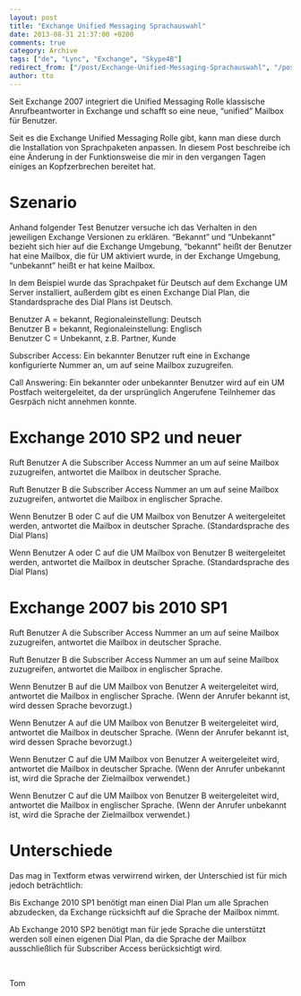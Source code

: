 ```yaml
---
layout: post
title: "Exchange Unified Messaging Sprachauswahl"
date: 2013-08-31 21:37:00 +0200
comments: true
category: Archive
tags: ["de", "Lync", "Exchange", "Skype4B"]
redirect_from: ["/post/Exchange-Unified-Messaging-Sprachauswahl", "/post/exchange-unified-messaging-sprachauswahl"]
author: tto
---
```

<!-- more -->
<p>Seit Exchange 2007 integriert die Unified Messaging Rolle klassische Anrufbeantworter in Exchange und schafft so eine neue, “unified” Mailbox für Benutzer.</p>  <p>Seit es die Exchange Unified Messaging Rolle gibt, kann man diese durch die Installation von Sprachpaketen anpassen. In diesem Post beschreibe ich eine Änderung in der Funktionsweise die mir in den vergangen Tagen einiges an Kopfzerbrechen bereitet hat.</p>  <h1>Szenario</h1>  <p>Anhand folgender Test Benutzer versuche ich das Verhalten in den jeweiligen Exchange Versionen zu erklären. “Bekannt” und “Unbekannt” bezieht sich hier auf die Exchange Umgebung, “bekannt” heißt der Benutzer hat eine Mailbox, die für UM aktiviert wurde, in der Exchange Umgebung, “unbekannt” heißt er hat keine Mailbox.</p>  <p>In dem Beispiel wurde das Sprachpaket für Deutsch auf dem Exchange UM Server installiert, außerdem gibt es einen Exchange Dial Plan, die Standardsprache des Dial Plans ist Deutsch.</p>  <p>Benutzer A = bekannt, Regionaleinstellung: Deutsch    <br />Benutzer B = bekannt, Regionaleinstellung: Englisch     <br />Benutzer C = Unbekannt, z.B. Partner, Kunde</p>  <p>Subscriber Access: Ein bekannter Benutzer ruft eine in Exchange konfigurierte Nummer an, um auf seine Mailbox zuzugreifen.</p>  <p>Call Answering: Ein bekannter oder unbekannter Benutzer wird auf ein UM Postfach weitergeleitet, da der ursprünglich Angerufene Teilnhemer das Gesrpäch nicht annehmen konnte.</p>  <h1>Exchange 2010 SP2 und neuer</h1>  <p>Ruft Benutzer A die Subscriber Access Nummer an um auf seine Mailbox zuzugreifen, antwortet die Mailbox in deutscher Sprache.</p>  <p>Ruft Benutzer B die Subscriber Access Nummer an um auf seine Mailbox zuzugreifen, antwortet die Mailbox in englischer Sprache.</p>  <p>Wenn Benutzer B oder C auf die UM Mailbox von Benutzer A weitergeleitet werden, antwortet die Mailbox in deutscher Sprache. (Standardsprache des Dial Plans)</p>  <p>Wenn Benutzer A oder C auf die UM Mailbox von Benutzer B weitergeleitet werden, antwortet die Mailbox in deutscher Sprache. (Standardsprache des Dial Plans)</p>  <h1>Exchange 2007 bis 2010 SP1</h1>  <p>Ruft Benutzer A die Subscriber Access Nummer an um auf seine Mailbox zuzugreifen, antwortet die Mailbox in deutscher Sprache.</p>  <p>Ruft Benutzer B die Subscriber Access Nummer an um auf seine Mailbox zuzugreifen, antwortet die Mailbox in englischer Sprache.</p>  <p>Wenn Benutzer B auf die UM Mailbox von Benutzer A weitergeleitet wird, antwortet die Mailbox in englischer Sprache. (Wenn der Anrufer bekannt ist, wird dessen Sprache bevorzugt.)</p>  <p>Wenn Benutzer A auf die UM Mailbox von Benutzer B weitergeleitet wird, antwortet die Mailbox in deutscher Sprache. (Wenn der Anrufer bekannt ist, wird dessen Sprache bevorzugt.)</p>  <p>Wenn Benutzer C auf die UM Mailbox von Benutzer A weitergeleitet wird, antwortet die Mailbox in deutscher Sprache. (Wenn der Anrufer unbekannt ist, wird die Sprache der Zielmailbox verwendet.)</p>  <p>Wenn Benutzer C auf die UM Mailbox von Benutzer B weitergeleitet wird, antwortet die Mailbox in englischer Sprache. (Wenn der Anrufer unbekannt ist, wird die Sprache der Zielmailbox verwendet.)</p>  <h1></h1>  <h1>Unterschiede</h1>  <p>Das mag in Textform etwas verwirrend wirken, der Unterschied ist für mich jedoch beträchtlich:</p>  <p>Bis Exchange 2010 SP1 benötigt man einen Dial Plan um alle Sprachen abzudecken, da Exchange rücksichft auf die Sprache der Mailbox nimmt.</p>  <p>Ab Exchange 2010 SP2 benötigt man für jede Sprache die unterstützt werden soll einen eigenen Dial Plan, da die Sprache der Mailbox ausschließlich für Subscriber Access berücksichtigt wird.</p>  <p>&#160;</p>  <p>Tom</p>

